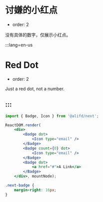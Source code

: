 # 讨嫌的小红点

- order: 2

没有具体的数字，仅展示小红点。

:::lang=en-us
# Red Dot

- order: 2

Just a red dot, not a number.

:::
---

````jsx
import { Badge, Icon } from '@alifd/next';

ReactDOM.render(
    <div>
        <Badge dot>
            <Icon type="email" />
        </Badge>
        <Badge count={0} dot>
            <Icon type="email" />
        </Badge>
        <Badge dot>
            <a href="#">A Link</a>
        </Badge>
    </div>, mountNode);
````

````css
.next-badge {
    margin-right: 16px;
}
````
